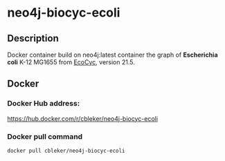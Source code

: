 # neo4j-biocyc-ecoli

## Description
Docker container build on neo4j:latest container the graph of __Escherichia coli__ K-12 MG1655 from [EcoCyc](https://ecocyc.org/), version 21.5. 

## Docker
### Docker Hub address: 

https://hub.docker.com/r/cbleker/neo4j-biocyc-ecoli

### Docker pull command 
`docker pull cbleker/neo4j-biocyc-ecoli`
